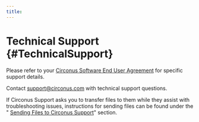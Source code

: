 ```yaml
---
title:
---
```


# Technical Support {#TechnicalSupport}
Please refer to your [Circonus Software End User Agreement](https://login.circonus.com/terms) for specific support details.

Contact support@circonus.com with technical support questions.

If Circonus Support asks you to transfer files to them while they assist with troubleshooting issues, instructions for sending files can be found under the "
[Sending Files to Circonus Support](/SendingFilestoCirconusSupport.md)" section.

